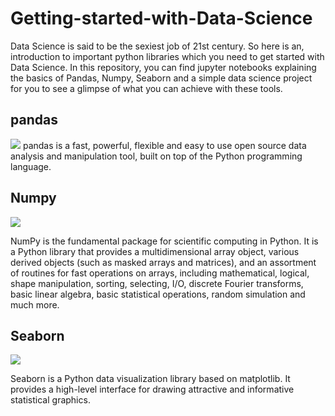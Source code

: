 # Getting-started-with-Data-Science
Data Science is said to be the sexiest job of 21st century.
So here is an, introduction to important python libraries which you need to get started with Data Science.
In this repository, you can find jupyter notebooks explaining the basics of Pandas, Numpy, Seaborn and a simple data science project for you to see a glimpse of what you can achieve with these tools.
## pandas
![](https://upload.wikimedia.org/wikipedia/commons/thumb/e/ed/Pandas_logo.svg/1200px-Pandas_logo.svg.png)
pandas is a fast, powerful, flexible and easy to use open source data analysis and manipulation tool,
built on top of the Python programming language.

## Numpy
![](https://numpy.org/doc/stable/_static/numpylogo.svg)

NumPy is the fundamental package for scientific computing in Python. It is a Python library that provides a multidimensional array object, various derived objects (such as masked arrays and matrices), and an assortment of routines for fast operations on arrays, including mathematical, logical, shape manipulation, sorting, selecting, I/O, discrete Fourier transforms, basic linear algebra, basic statistical operations, random simulation and much more.

## Seaborn
![](https://seaborn.pydata.org/_static/logo-wide-lightbg.svg)

Seaborn is a Python data visualization library based on matplotlib. It provides a high-level interface for drawing attractive and informative statistical graphics.

